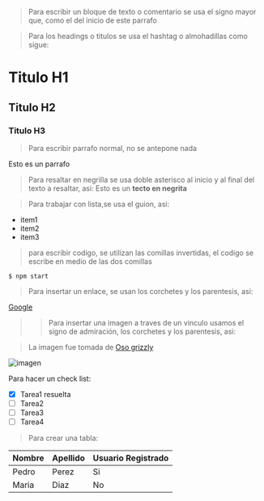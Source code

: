 

>Para escribir un bloque de texto o comentario se usa el signo mayor que, como el del inicio de este parrafo

>Para los headings o titulos se usa el hashtag o almohadillas como sigue:
>
# Titulo H1
## Titulo H2
###  Titulo H3

>Para escribir parrafo normal, no se antepone nada

Esto es un parrafo
>Para resaltar en negrilla se usa doble asterisco al inicio y al final del texto a resaltar, asi:
Esto es un **tecto en negrita**

>Para trabajar con lista,se usa el guion, asi:

- item1
- item2
- item3

>para escribir codigo, se utilizan las comillas invertidas, el codigo se escribe en medio de las dos comillas

`$ npm start`

>Para insertar un enlace, se usan los corchetes y los parentesis, asi:

[Google](https://google.com)

>> Para insertar una imagen a traves de un vinculo usamos el signo de admiración, los corchetes y los parentesis, asi:

> La imagen fue tomada de [Oso grizzly](https://www.nationalgeographicla.com/)

![imagen](https://static.nationalgeographicla.com/files/styles/image_3200/public/grizzly-bear_01.adapt_.1900.1.webp?w=1024&h=680)

Para hacer un check list:

- [x] Tarea1 resuelta
- [ ] Tarea2
- [ ] Tarea3
- [ ] Tarea4

>Para crear una tabla:

|   Nombre   |   Apellido   |   Usuario Registrado   |
|  ----------------  |  ---------------  | ------
| Pedro | Perez  | Si
| Maria | Diaz   | No



